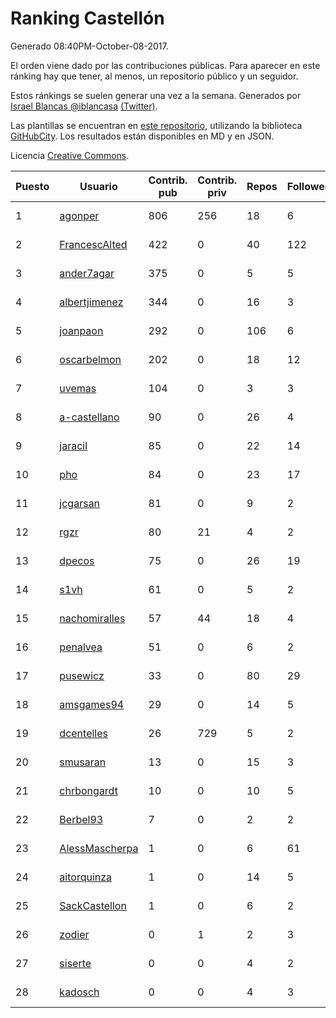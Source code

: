 # Ranking Castellón

Generado 08:40PM-October-08-2017.

El orden viene dado por las contribuciones públicas. Para aparecer en este ránking hay que tener, al menos, un repositorio público y un seguidor.

Estos ránkings se suelen generar una vez a la semana. Generados por [Israel Blancas @iblancasa](https://github.com/iblancasa/) [(Twitter)](https://twitter.com/iblancasa).

Las plantillas se encuentran en [este repositorio](https://github.com/iblancasa/GH-Spanish-Ranking), utilizando la biblioteca [GitHubCity](https://github.com/iblancasa/GitHubCity). Los resultados están disponibles en MD y en JSON.

Licencia [Creative Commons](https://creativecommons.org/licenses/by/4.0/).

| Puesto   |  Usuario  | Contrib. pub | Contrib. priv |Repos| Followers | Desde |  Avatar  |
|----------|-----------|--------------|---------------|-----|-----------|-------|----------|
|1|[agonper](https://github.com/agonper)|806|256|18|6|2015-01-27|![agonper](https://avatars0.githubusercontent.com/u/10727467)|
|2|[FrancescAlted](https://github.com/FrancescAlted)|422|0|40|122|2010-06-25|![FrancescAlted](https://avatars3.githubusercontent.com/u/314521)|
|3|[ander7agar](https://github.com/ander7agar)|375|0|5|5|2014-03-06|![ander7agar](https://avatars1.githubusercontent.com/u/6875232)|
|4|[albertjimenez](https://github.com/albertjimenez)|344|0|16|3|2015-05-21|![albertjimenez](https://avatars0.githubusercontent.com/u/12547680)|
|5|[joanpaon](https://github.com/joanpaon)|292|0|106|6|2013-06-30|![joanpaon](https://avatars2.githubusercontent.com/u/4895527)|
|6|[oscarbelmon](https://github.com/oscarbelmon)|202|0|18|12|2013-04-05|![oscarbelmon](https://avatars3.githubusercontent.com/u/4066452)|
|7|[uvemas](https://github.com/uvemas)|104|0|3|3|2011-10-03|![uvemas](https://avatars2.githubusercontent.com/u/1099529)|
|8|[a-castellano](https://github.com/a-castellano)|90|0|26|4|2015-03-17|![a-castellano](https://avatars3.githubusercontent.com/u/11519707)|
|9|[jaracil](https://github.com/jaracil)|85|0|22|14|2014-01-10|![jaracil](https://avatars3.githubusercontent.com/u/6370372)|
|10|[pho](https://github.com/pho)|84|0|23|17|2009-05-25|![pho](https://avatars3.githubusercontent.com/u/88469)|
|11|[jcgarsan](https://github.com/jcgarsan)|81|0|9|2|2013-09-26|![jcgarsan](https://avatars0.githubusercontent.com/u/5547857)|
|12|[rgzr](https://github.com/rgzr)|80|21|4|2|2015-07-03|![rgzr](https://avatars2.githubusercontent.com/u/13169716)|
|13|[dpecos](https://github.com/dpecos)|75|0|26|19|2011-01-26|![dpecos](https://avatars3.githubusercontent.com/u/584298)|
|14|[s1vh](https://github.com/s1vh)|61|0|5|2|2014-10-09|![s1vh](https://avatars2.githubusercontent.com/u/9099118)|
|15|[nachomiralles](https://github.com/nachomiralles)|57|44|18|4|2013-06-26|![nachomiralles](https://avatars1.githubusercontent.com/u/4831513)|
|16|[penalvea](https://github.com/penalvea)|51|0|6|2|2013-04-09|![penalvea](https://avatars0.githubusercontent.com/u/4102114)|
|17|[pusewicz](https://github.com/pusewicz)|33|0|80|29|2008-02-26|![pusewicz](https://avatars1.githubusercontent.com/u/940)|
|18|[amsgames94](https://github.com/amsgames94)|29|0|14|5|2014-03-15|![amsgames94](https://avatars0.githubusercontent.com/u/6959189)|
|19|[dcentelles](https://github.com/dcentelles)|26|729|5|2|2013-07-15|![dcentelles](https://avatars1.githubusercontent.com/u/5012707)|
|20|[smusaran](https://github.com/smusaran)|13|0|15|3|2015-11-10|![smusaran](https://avatars1.githubusercontent.com/u/15787704)|
|21|[chrbongardt](https://github.com/chrbongardt)|10|0|10|5|2012-11-19|![chrbongardt](https://avatars0.githubusercontent.com/u/2834466)|
|22|[Berbel93](https://github.com/Berbel93)|7|0|2|2|2016-03-02|![Berbel93](https://avatars1.githubusercontent.com/u/17596372)|
|23|[AlessMascherpa](https://github.com/AlessMascherpa)|1|0|6|61|2011-04-03|![AlessMascherpa](https://avatars1.githubusercontent.com/u/706750)|
|24|[aitorquinza](https://github.com/aitorquinza)|1|0|14|5|2012-09-17|![aitorquinza](https://avatars0.githubusercontent.com/u/2361502)|
|25|[SackCastellon](https://github.com/SackCastellon)|1|0|6|2|2013-08-28|![SackCastellon](https://avatars0.githubusercontent.com/u/5330355)|
|26|[zodier](https://github.com/zodier)|0|1|2|3|2010-11-13|![zodier](https://avatars3.githubusercontent.com/u/480371)|
|27|[siserte](https://github.com/siserte)|0|0|4|2|2014-02-05|![siserte](https://avatars1.githubusercontent.com/u/6595035)|
|28|[kadosch](https://github.com/kadosch)|0|0|4|3|2011-12-31|![kadosch](https://avatars2.githubusercontent.com/u/1296520)|
